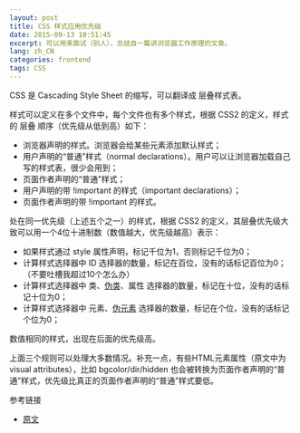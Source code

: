 ```yaml
---
layout: post
title: CSS 样式应用优先级
date: 2015-09-13 10:51:45
excerpt: 可以用来面试（别人），总结自一篇讲浏览器工作原理的文章。
lang: zh_CN
categories: frontend
tags: CSS
---
```


CSS 是 Cascading Style Sheet 的缩写，可以翻译成 层叠样式表。

样式可以定义在多个文件中，每个文件也有多个样式，根据 CSS2 的定义，样式的 层叠 顺序（优先级从低到高）如下：

- 浏览器声明的样式。浏览器会给某些元素添加默认样式；
- 用户声明的“普通”样式（normal declarations）。用户可以让浏览器加载自己写的样式表，很少会用到；
- 页面作者声明的“普通”样式；
- 用户声明的带 !important 的样式（important declarations）；
- 页面作者声明的带 !important 的样式。

处在同一优先级（上述五个之一）的样式，根据 CSS2 的定义，其层叠优先级大致可以用一个4位十进制数（数值越大，优先级越高）表示：

- 如果样式通过 style 属性声明，标记千位为1，否则标记千位为0；
- 计算样式选择器中 ID 选择器的数量，标记在百位，没有的话标记百位为0；（不要吐槽我超过10个怎么办）
- 计算样式选择器中 类、[伪类](https://developer.mozilla.org/zh-CN/docs/Web/CSS/Pseudo-classes)、属性 选择器的数量，标记在十位，没有的话标记十位为0；
- 计算样式选择器中 元素、[伪元素](https://developer.mozilla.org/zh-CN/docs/Web/CSS/Pseudo-elements) 选择器的数量，标记在个位，没有的话标记个位为0；

数值相同的样式，出现在后面的优先级高。

上面三个规则可以处理大多数情况。补充一点，有些HTML元素属性（原文中为 visual attributes），比如 bgcolor/dir/hidden 也会被转换为页面作者声明的“普通”样式，优先级比真正的页面作者声明的“普通”样式要低。

参考链接

- [原文](http://taligarsiel.com/Projects/howbrowserswork1.htm)